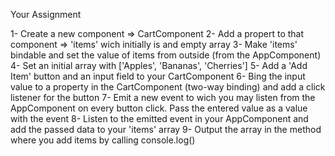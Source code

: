 Your Assignment

1- Create a new component => CartComponent
2- Add a propert to that component => 'items' wich initially is and empty array
3- Make 'items' bindable and set the value of items from outside (from the AppComponent)
4- Set an initial array with ['Apples', 'Bananas', 'Cherries']
5- Add a 'Add Item' button and an input field to your CartComponent
6- Bing the input value to a property in the CartComponent (two-way binding)  and add a click listener for the button
7- Emit a new event to wich you may listen from the AppComponent on every button click. Pass the entered value as a value with the event
8- Listen to the emitted event in your AppComponent and add the passed data to your 'items' array
9- Output the array in the method where you add items by calling console.log()
